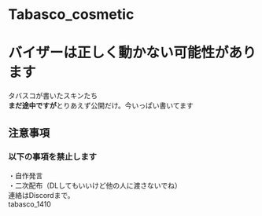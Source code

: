 # Tabasco_cosmetic
# バイザーは正しく動かない可能性があります
タバスコが書いたスキンたち</br>
**まだ途中ですが**とりあえず公開だけ。今いっぱい書いてます</br>
## 注意事項
### 以下の事項を禁止します
・自作発言</br>
・二次配布（DLしてもいいけど他の人に渡さないでね）
</br>連絡はDiscordまで。</br>tabasco_1410
